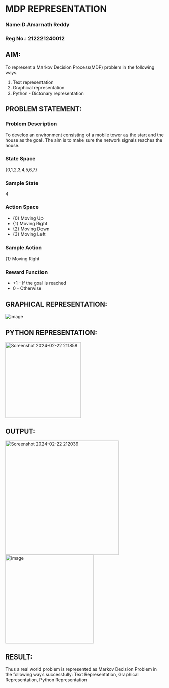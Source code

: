 # MDP REPRESENTATION
### Name:D.Amarnath Reddy
### Reg No.: 212221240012
## AIM:
To represent a Markov Decision Process(MDP) problem in the following ways.

1. Text representation
2. Graphical representation
3. Python - Dictonary representation

## PROBLEM STATEMENT:

### Problem Description
To develop an environment consisting of a mobile tower as the start and the house as the goal. The aim is to make sure the network signals reaches the house.

### State Space
{0,1,2,3,4,5,6,7}

### Sample State
4

### Action Space
* {0} Moving Up
* {1} Moving Right
* {2} Moving Down
* {3} Moving Left

### Sample Action
{1} Moving Right

### Reward Function
* +1 - If the goal is reached
* 0 - Otherwise

## GRAPHICAL REPRESENTATION:

![image](https://github.com/Dhanireddy-Amarnthreddy/mdp-representation/assets/94165103/242a08f0-366a-4709-97fe-442755136348)



## PYTHON REPRESENTATION:
<img width="239" alt="Screenshot 2024-02-22 211858" src="https://github.com/Dhanireddy-Amarnthreddy/mdp-representation/assets/94165103/d7cc26ed-dc16-4ed6-b1f0-da4873a6d0f2">



## OUTPUT:
<img width="359" alt="Screenshot 2024-02-22 212039" src="https://github.com/Dhanireddy-Amarnthreddy/mdp-representation/assets/94165103/175cf937-f244-4125-92a0-0749b125c8e4">
<img width="279" alt="image" src="https://github.com/Dhanireddy-Amarnthreddy/mdp-representation/assets/94165103/66e43529-b977-4f5f-b926-71cebfe84b43">



## RESULT:
Thus a real world problem is represented as Markov Decision Problem in the following ways successfully: Text Representation, Graphical Representation, Python Representation


